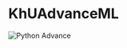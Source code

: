 # KhUAdvanceML
![Python Advance](https://github.com/aradfarahani/KhUAdvanceML/assets/90475349/363d39f1-c220-45dc-a3c6-7c9c9b9e3724)
